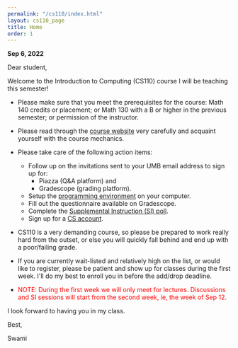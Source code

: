 ```yaml
---
permalink: "/cs110/index.html"
layout: cs110_page
title: Home
order: 1
---
```


**Sep 6, 2022**

Dear student,

Welcome to the Introduction to Computing (CS110) course I will be teaching this semester!

- Please make sure that you meet the prerequisites for the course: Math 140 credits or placement; or Math 130 with a B or higher in the previous semester; or permission of the instructor. 

- Please read through the [course website](/cs110/) very carefully and acquaint yourself with the course mechanics.

- Please take care of the following action items:
  - Follow up on the invitations sent to your UMB email address to sign up for:
      - Piazza (Q&A platform) and
      - Gradescope (grading platform).
  - Setup the [programming environment](/public/cs110/ipp_programming_environment_setup.pdf) on your computer.
  - Fill out the questionnaire available on Gradescope.
  - Complete the [Supplemental Instruction (SI) poll](https://forms.gle/XcWogCwBTb2z92aQ9).
  - Sign up for a [CS account](course_info.html#cs_account).

- CS110 is a very demanding course, so please be prepared to work really hard from the outset, or else you will quickly fall behind and end up with a poor/failing grade.

- If you are currently wait-listed and relatively high on the list, or would like to register, please be patient and show up for classes during the first week. I'll do my best to enroll you in before the add/drop deadline.

- <font color="red">NOTE: During the first week we will only meet for lectures. Discussions and SI sessions will start from the second week, ie, the week of Sep 12.</font>

I look forward to having you in my class.

Best,

Swami